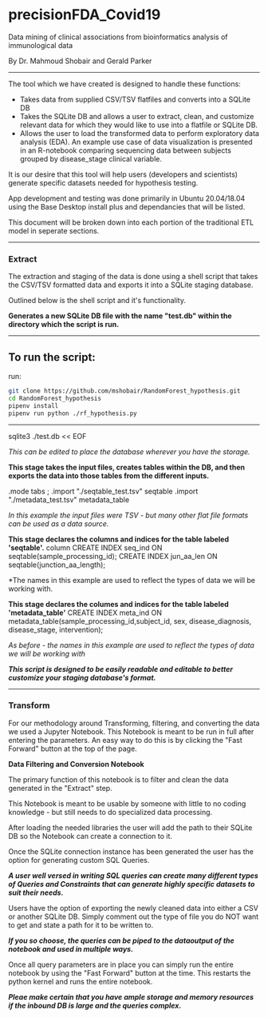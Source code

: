 # precisionFDA_Covid19
Data mining of clinical associations from bioinformatics analysis of immunological data 

By Dr. Mahmoud Shobair and Gerald Parker

***

The tool which we have created is designed to handle these functions:

- Takes data from supplied CSV/TSV flatfiles and converts into a SQLite DB
- Takes the SQLite DB and allows a user to extract, clean, and customize relevant data for which they would like to use into a flatfile or SQLite DB.
- Allows the user to load the transformed data to perform exploratory data analysis (EDA). An example use case of data visualization is presented in an R-notebook comparing sequencing data between subjects grouped by disease_stage clinical variable.

It is our desire that this tool will help users (developers and scientists) generate specific datasets needed for hypothesis testing.

App development and testing was done primarily in Ubuntu 20.04/18.04 using the Base Desktop install plus and dependancies that will be listed.

This document will be broken down into each portion of the traditional ETL model in seperate sections.

***

### Extract

The extraction and staging of the data is done using a shell script that takes the CSV/TSV formatted data and exports it into a SQLite staging database.

Outlined below is the shell script and it's functionality.

**Generates a new SQLite DB file with the name "test.db" within the directory which the script is run.**

***
## To run the script:

run:
```sh
git clone https://github.com/mshobair/RandomForest_hypothesis.git
cd RandomForest_hypothesis
pipenv install
pipenv run python ./rf_hypothesis.py
```
***

sqlite3 ./test.db << EOF

*This can be edited to place the database wherever you have the storage.*

**This stage takes the input files, creates tables within the DB, and then exports the data into those tables from the different inputs.**

.mode tabs ;
.import "./seqtable_test.tsv" seqtable
.import "./metadata_test.tsv" metadata_table

*In this example the input files were TSV - but many other flat file formats can be used as a data source.*

**This stage declares the columns and indices for the table labeled 'seqtable'.**
column
CREATE INDEX seq_ind ON seqtable(sample_processing_id);
CREATE INDEX jun_aa_len ON seqtable(junction_aa_length);

*The names in this example are used to reflect the types of data we will be working with.

**This stage declares the columes and indices for the table labeled 'metadata_table'**
CREATE INDEX meta_ind ON metadata_table(sample_processing_id,subject_id,
sex, disease_diagnosis, disease_stage, intervention);

*As before - the names in this example are used to reflect the types of data we will be working with*

***This script is designed to be easily readable and editable to better customize your staging database's format.***

***

### Transform

For our methodology around Transforming, filtering, and converting the data we used a Jupyter Notebook.  This Notebook is meant to be run in full after entering the parameters.  An easy way to do this is by clicking the "Fast Forward" button at the top of the page.

**Data Filtering and Conversion Notebook**

The primary function of this notebook is to filter and clean the data generated in the "Extract" step.

This Notebook is meant to be usable by someone with little to no coding knowledge - but still needs to do specialized data processing.

After loading the needed libraries the user will add the path to their SQLite DB so the Notebook can create a connection to it.

Once the SQLite connection instance has been generated the user has the option for generating custom SQL Queries.

***A user well versed in writing SQL queries can create many different types of Queries and Constraints that can generate highly specific datasets to suit their needs.***

Users have the option of exporting the newly cleaned data into either a CSV or another SQLite DB.  Simply comment out the type of file you do NOT want to get and state a path for it to be written to.

***If you so choose, the queries can be piped to the dataoutput of the notebook and used in multiple ways.***

Once all query parameters are in place you can simply run the entire notebook by using the "Fast Forward" button at the time.  This restarts the python kernel and runs the entire notebook.

***Pleae make certain that you have ample storage and memory resources if the inbound DB is large and the queries complex.***


